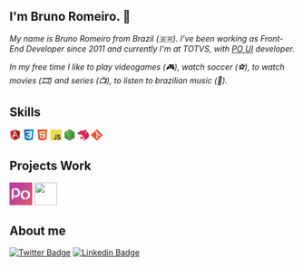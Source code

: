 ## I'm Bruno Romeiro. 🍺
<!--p align="left"> <img src="https://komarev.com/ghpvc/?username=brunoromeiro" alt="brunoromeiro" /> </p-->

*My name is Bruno Romeiro from Brazil (🇧🇷). I've been working as Front-End Developer since 2011 and currently I'm at TOTVS, with [PO UI](https://po-ui.io) developer.*

*In my free time I like to play videogames (🎮), watch soccer (⚽️), to watch movies (🎞️) and series (📺), to listen to brazilian music (🎵).*

## Skills
<p align="left">
  <img src="https://github.com/devicons/devicon/blob/master/icons/angularjs/angularjs-original.svg" width="20" height="20"/>
  <img src="https://raw.githubusercontent.com/devicons/devicon/master/icons/css3/css3-original.svg" width="20" height="20"/>
  <img src="https://raw.githubusercontent.com/devicons/devicon/master/icons/html5/html5-original.svg" width="20" height="20"/>
  <img src="https://raw.githubusercontent.com/devicons/devicon/master/icons/javascript/javascript-original.svg" width="20" height="20"/>
  <img src="https://raw.githubusercontent.com/devicons/devicon/master/icons/nodejs/nodejs-original.svg" width="20" height="20"/>
  <img src="https://raw.githubusercontent.com/devicons/devicon/master/icons/nestjs/nestjs-plain.svg" width="20" height="20"/>
  <img src="https://raw.githubusercontent.com/devicons/devicon/master/icons/git/git-original.svg" width="20" height="20"/>
</p>

## Projects Work
<p align="left">
  <img src="https://raw.githubusercontent.com/po-ui/po-angular/master/docs/assets/po-logos/po_color_bg.svg" width="40" height="40"/>
  <img src="https://avatars.githubusercontent.com/u/68971543?s=400&u=e76ac172b5515efe57908d81d40e6941003c2015&v=4" width="40" height="40"/>
  
</p>

## About me
[![Twitter Badge](https://img.shields.io/badge/-Twitter-1ca0f1?style=flat-square&labelColor=1ca0f1&logo=twitter&logoColor=white&link=https://twitter.com/brunoromeiro)](https://twitter.com/brunoromeiro)
[![Linkedin Badge](https://img.shields.io/badge/-LinkedIn-blue?style=flat-square&logo=Linkedin&logoColor=white&link=https://www.linkedin.com/in/brunoromeiro)](https://www.linkedin.com/in/brunoromeiro)
